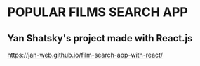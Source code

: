 # POPULAR FILMS SEARCH APP
## Yan Shatsky's project made with React.js
https://jan-web.github.io/film-search-app-with-react/